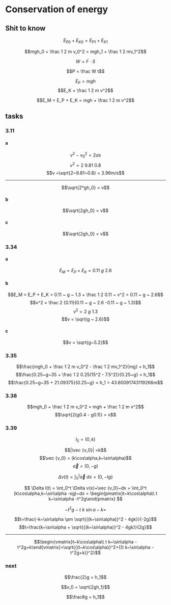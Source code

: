 # Conservation of energy

## Shit to know

$$E_{P0} + E_{K0} = E_{P1} + E_{K1}$$

$$mgh_0 + \frac 1 2 m v_0^2 = mgh_1 + \frac 1 2 mv_1^2$$

$$W = F \cdot S$$

$$P = \frac W t$$

$$E_P = mgh$$
$$E_K = \frac 1 2 m v^2$$

$$E_M = E_P + E_K = mgh + \frac 1 2 m v^2$$

## tasks

### 3.11

#### a

$$v^2 - v_0^2 = 2as$$
$$v^2 = 2~9.81~0.8$$
$$v =\sqrt{2~9.81~0.8} = 3.96m/s$$

---

$$\sqrt{2*gh_0} = v$$

#### b

$$\sqrt{2gh_0} =  v$$

#### c

$$\sqrt{2gh_0} = v$$

### 3.34

#### a

$$E_M = E_P + E_K = 0.11 ~ g ~ 2.6$$

#### b

$$E_M = E_P + E_K = 0.11 ~ g ~ 1.3 + \frac 1 2 0.11 ~ v^2 = 0.11 ~ g ~ 2.6$$
$$v^2 = \frac 2 {0.11}(0.11 ~ g ~ 2.6 -0.11 ~ g ~ 1.3)$$
$$v^2 = 2~g~1.3$$
$$v = \sqrt{g ~ 2.6}$$

#### c

$$v = \sqrt{g~5.2}$$

### 3.35

$$\frac{mgh_0 + \frac 1 2 m v_0^2 - \frac 1 2 mv_1^2}{mg} = h_1$$
$$\frac{0.25~g~35 + \frac 1 2 0.25(15^2 - 7.5^2)}{0.25~g} = h_1$$
$$\frac{0.25~g~35 + 21.09375}{0.25~g} = h_1 = 43.60091743119266m$$

### 3.38

$$mgh_0 + \frac 1 2 m v_0^2 = mgh + \frac 1 2 m v^2$$
$$\sqrt{2(g0.4 - g0.1)} = v$$

### 3.39

$$l_0 = (0,k)$$

$$|\vec {v_0}| =k$$
$$\vec {v_0} = (k\cos\alpha,k~\sin\alpha)$$
$$\vec a = (0,-g)$$

$$\Delta v(t)=\int_0^t \vec a~dx= (0,-tg)$$

$$
\Delta l(t) = \int_0^t \Delta v(x)+\vec {v_0}~dx = \int_0^t (k\cos\alpha,k~\sin\alpha -xg)~dx = \begin{pmatrix}t~k\cos\alpha\\ t k~\sin\alpha -t^2g\end{pmatrix}
$$

$$-t^2g - t~k~\sin\alpha - k = $$

$$t=\frac{-k~\sin\alpha \pm \sqrt{{(k~\sin\alpha)}^2 - 4gk}}{-2g}$$
$$t=\frac{k~\sin\alpha + \sqrt{{(k~\sin\alpha)}^2 - 4gk}}{2g}$$

---

$$\begin{vmatrix}t~k\cos\alpha\\ t k~\sin\alpha -t^2g+k\end{vmatrix}=\sqrt{{(t~k\cos\alpha)}^2+{(t k~\sin\alpha -t^2g+k)}^2}$$


### next
$$\frac{2}g = h_1$$

$$v_0 = \sqrt{2gh_1}$$

$$\frac8g = h_1$$

